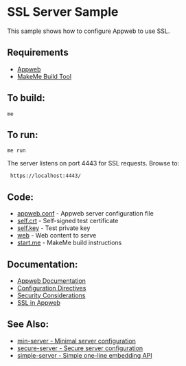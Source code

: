 SSL Server Sample
===

This sample shows how to configure Appweb to use SSL.

Requirements
---
* [Appweb](https://embedthis.com/appweb/download.html)
* [MakeMe Build Tool](https://embedthis.com/me/download.html)

To build:
---
    me 

To run:
---
    me run

The server listens on port 4443 for SSL requests. Browse to: 
 
     https://localhost:4443/

Code:
---
* [appweb.conf](appweb.conf) - Appweb server configuration file
* [self.crt](self.crt) - Self-signed test certificate
* [self.key](self.key) - Test private key
* [web](web) - Web content to serve
* [start.me](start.me) - MakeMe build instructions

Documentation:
---
* [Appweb Documentation](https://embedthis.com/appweb/doc/index.html)
* [Configuration Directives](https://embedthis.com/appweb/doc/users/configuration.html#directives)
* [Security Considerations](https://embedthis.com/appweb/doc/users/security.html)
* [SSL in Appweb](https://embedthis.com/appweb/doc/users/ssl.html)

See Also:
---
* [min-server - Minimal server configuration](../min-server/README.md)
* [secure-server - Secure server configuration](../secure-server/README.md)
* [simple-server - Simple one-line embedding API](../simple-server/README.md)
